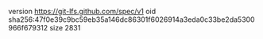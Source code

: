 version https://git-lfs.github.com/spec/v1
oid sha256:47f0e39c9bc59eb35a146dc86301f6026914a3eda0c33be2da5300966f679312
size 2831
